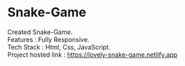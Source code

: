 # Snake-Game                                                                                                                                                              
Created Snake-Game.                                                                                                                                                     
Features : Fully Responsive.                                                                                                                                               
Tech Stack : Html, Css, JavaScript.                                                                                                                                       
Project hosted link : https://lovely-snake-game.netlify.app
